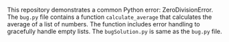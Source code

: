 This repository demonstrates a common Python error: ZeroDivisionError. The `bug.py` file contains a function `calculate_average` that calculates the average of a list of numbers.  The function includes error handling to gracefully handle empty lists. The `bugSolution.py` is same as the `bug.py` file.